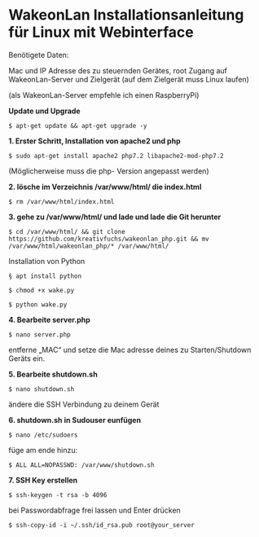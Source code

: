 # WakeonLan Installationsanleitung für Linux mit Webinterface

Benötigete Daten:

Mac und IP Adresse des zu steuernden Gerätes,
root Zugang auf WakeonLan-Server und Zielgerät
(auf dem Zielgerät muss Linux laufen)

(als WakeonLan-Server empfehle ich einen RaspberryPi)


**Update und Upgrade**
```
$ apt-get update && apt-get upgrade -y
```

**1. Erster Schritt, Installation von apache2 und php**
```
$ sudo apt-get install apache2 php7.2 libapache2-mod-php7.2
```
(Möglicherweise muss die php- Version angepasst werden)

**2. lösche im Verzeichnis /var/www/html/ die index.html**
```
$ rm /var/www/html/index.html
```

**3. gehe zu /var/www/html/ und lade und lade die Git herunter**
```
$ cd /var/www/html/ && git clone https://github.com/kreativfuchs/wakeonlan_php.git && mv /var/www/html/wakeonlan_php/* /var/www/html/ 
```
Installation von Python
```
§ apt install python
```
```
$ chmod +x wake.py
```
```
$ python wake.py
```

**4. Bearbeite server.php**
```
$ nano server.php
```
entferne „MAC“ und setze die Mac adresse deines zu Starten/Shutdown Geräts ein.

**5. Bearbeite shutdown.sh**
```
$ nano shutdown.sh
```
ändere die SSH Verbindung zu deinem Gerät

**6. shutdown.sh in Sudouser eunfügen**
```
$ nano /etc/sudoers
```
füge am ende hinzu:
```
$ ALL ALL=NOPASSWD: /var/www/shutdown.sh
```
**7. SSH Key erstellen**
```
$ ssh-keygen -t rsa -b 4096
```
bei Passwordabfrage frei lassen und Enter drücken
```
$ ssh-copy-id -i ~/.ssh/id_rsa.pub root@your_server
```
